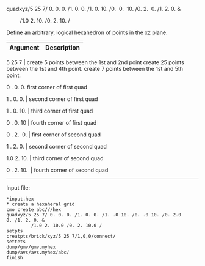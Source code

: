 
quadxyz/5 25 7/ 0. 0. 0. /1. 0. 0. /1. 0. 10. /0.  0.  10. /0. 2. 
0. /1. 2. 0. &

         /1.0 2. 10. /0. 2. 10. /
  
Define an arbitrary, logical hexahedron of points in the xz plane.


Argument | Description
------------- |  --------------------------------------------------
5 25 7
 |     create 5 points between the 1st and 2nd point 
 create 25 points between the 1st and 4th point.
 create 7 points between the 1st and 5th point.

0
. 0. 0.     first corner of first quad

1
. 0. 0. |   second corner of first quad

1
. 0. 10. |  third corner of first quad

0
. 0. 10 |   fourth corner of first quad

0
. 2.  0. |  first corner of second quad

1
. 2. 0. |   second corner of second quad

1.0 2. 10. |  third corner of second quad

0
. 2. 10.  | fourth corner of second quad
------------- --------------------------------------------------

Input file:
 
    *input.hex
    * create a hexaheral grid
    cmo create abc///hex
    quadxyz/5 25 7/ 0. 0. 0. /1. 0. 0. /1. .0 10. /0. .0 10. /0. 2.0
    0. /1. 2. 0. &
             /1.0 2. 10.0 /0. 2. 10.0 /
    setpts
    creatpts/brick/xyz/5 25 7/1,0,0/connect/
    settets
    dump/gmv/gmv.myhex
    dump/avs/avs.myhex/abc/
    finish
